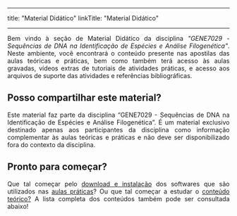 
---
title: "Material Didático"
linkTitle: "Material Didático"

---
<div align="justify">
Bem vindo à seção de Material Didático da disciplina <i>"GENE7029 - Sequências de DNA na Identificação de Espécies e Análise Filogenética"</i>. Neste ambiente, você encontrará o conteúdo presente nas apostilas das aulas teóricas e práticas, bem como também terá acesso às aulas gravadas, vídeos extras de tutoriais de atividades práticas, e acesso aos arquivos de suporte das atividades e referências bibliográficas.
</div>

## Posso compartilhar este material?

<div align="justify">
Este material faz parte da disciplina “GENE7029 - Sequências de DNA na Identificação de Espécies e Análise Filogenética”. É um material exclusivo destinado apenas aos participantes da disciplina como informação complementar às aulas teóricas e práticas e não deve ser disponibilizado fora do contexto da disciplina.
</div>

## Pronto para começar?

<div align="justify">
Que tal começar pelo <a href="https://cursodefilogeniaufpr.netlify.app/2022/download">download e instalação</a> dos softwares que são utilizados nas <a href="https://cursodefilogeniaufpr.netlify.app/2022/praticas">aulas práticas</a>? Ou que tal começar a estudar o <a href="https://cursodefilogeniaufpr.netlify.app/2022/teoricas">conteúdo teórico?</a> A lista completa dos conteúdos também pode ser consultada abaixo!
</div>

